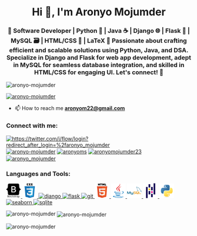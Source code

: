 <h1 align="center">Hi 👋, I'm Aronyo Mojumder</h1>
<h3 align="center">👋 Software Developer | Python 🐍 | Java ☕ | Django 🌐 | Flask 🌿 | MySQL 🗃️ | HTML/CSS 🎨 | LaTeX 📝 Passionate about crafting efficient and scalable solutions using Python, Java, and DSA. Specialize in Django and Flask for web app development, adept in MySQL for seamless database integration, and skilled in HTML/CSS for engaging UI. Let's connect! 🚀</h3>

<p align="left"> <img src="https://komarev.com/ghpvc/?username=aronyo-mojumder&label=Profile%20views&color=0e75b6&style=flat" alt="aronyo-mojumder" /> </p>

<p align="left"> <a href="https://github.com/ryo-ma/github-profile-trophy"><img src="https://github-profile-trophy.vercel.app/?username=aronyo-mojumder" alt="aronyo-mojumder" /></a> </p>



- 📫 How to reach me **aronyom22@gmail.com**

<h3 align="left">Connect with me:</h3>
<p align="left">
<a href="https://twitter.com/https://twitter.com/i/flow/login?redirect_after_login=%2faronyo_mojumder" target="blank"><img align="center" src="https://raw.githubusercontent.com/rahuldkjain/github-profile-readme-generator/master/src/images/icons/Social/twitter.svg" alt="https://twitter.com/i/flow/login?redirect_after_login=%2faronyo_mojumder" height="30" width="40" /></a>
<a href="https://linkedin.com/in/aronyo-mojumder" target="blank"><img align="center" src="https://raw.githubusercontent.com/rahuldkjain/github-profile-readme-generator/master/src/images/icons/Social/linked-in-alt.svg" alt="aronyo-mojumder" height="30" width="40" /></a>
<a href="https://kaggle.com/aronyoms" target="blank"><img align="center" src="https://raw.githubusercontent.com/rahuldkjain/github-profile-readme-generator/master/src/images/icons/Social/kaggle.svg" alt="aronyoms" height="30" width="40" /></a>
<a href="https://fb.com/aronyomojumder23" target="blank"><img align="center" src="https://raw.githubusercontent.com/rahuldkjain/github-profile-readme-generator/master/src/images/icons/Social/facebook.svg" alt="aronyomojumder23" height="30" width="40" /></a>
<a href="https://instagram.com/aronyo_mojumder" target="blank"><img align="center" src="https://raw.githubusercontent.com/rahuldkjain/github-profile-readme-generator/master/src/images/icons/Social/instagram.svg" alt="aronyo_mojumder" height="30" width="40" /></a>
</p>

<h3 align="left">Languages and Tools:</h3>
<p align="left"> <a href="https://getbootstrap.com" target="_blank" rel="noreferrer"> <img src="https://raw.githubusercontent.com/devicons/devicon/master/icons/bootstrap/bootstrap-plain-wordmark.svg" alt="bootstrap" width="40" height="40"/> </a> <a href="https://www.w3schools.com/css/" target="_blank" rel="noreferrer"> <img src="https://raw.githubusercontent.com/devicons/devicon/master/icons/css3/css3-original-wordmark.svg" alt="css3" width="40" height="40"/> </a> <a href="https://www.djangoproject.com/" target="_blank" rel="noreferrer"> <img src="https://cdn.worldvectorlogo.com/logos/django.svg" alt="django" width="40" height="40"/> </a> <a href="https://flask.palletsprojects.com/" target="_blank" rel="noreferrer"> <img src="https://www.vectorlogo.zone/logos/pocoo_flask/pocoo_flask-icon.svg" alt="flask" width="40" height="40"/> </a> <a href="https://git-scm.com/" target="_blank" rel="noreferrer"> <img src="https://www.vectorlogo.zone/logos/git-scm/git-scm-icon.svg" alt="git" width="40" height="40"/> </a> <a href="https://www.w3.org/html/" target="_blank" rel="noreferrer"> <img src="https://raw.githubusercontent.com/devicons/devicon/master/icons/html5/html5-original-wordmark.svg" alt="html5" width="40" height="40"/> </a> <a href="https://www.java.com" target="_blank" rel="noreferrer"> <img src="https://raw.githubusercontent.com/devicons/devicon/master/icons/java/java-original.svg" alt="java" width="40" height="40"/> </a> <a href="https://www.mysql.com/" target="_blank" rel="noreferrer"> <img src="https://raw.githubusercontent.com/devicons/devicon/master/icons/mysql/mysql-original-wordmark.svg" alt="mysql" width="40" height="40"/> </a> <a href="https://pandas.pydata.org/" target="_blank" rel="noreferrer"> <img src="https://raw.githubusercontent.com/devicons/devicon/2ae2a900d2f041da66e950e4d48052658d850630/icons/pandas/pandas-original.svg" alt="pandas" width="40" height="40"/> </a> <a href="https://www.python.org" target="_blank" rel="noreferrer"> <img src="https://raw.githubusercontent.com/devicons/devicon/master/icons/python/python-original.svg" alt="python" width="40" height="40"/> </a> <a href="https://seaborn.pydata.org/" target="_blank" rel="noreferrer"> <img src="https://seaborn.pydata.org/_images/logo-mark-lightbg.svg" alt="seaborn" width="40" height="40"/> </a> <a href="https://www.sqlite.org/" target="_blank" rel="noreferrer"> <img src="https://www.vectorlogo.zone/logos/sqlite/sqlite-icon.svg" alt="sqlite" width="40" height="40"/> </a> </p>

<p><img align="left" src="https://github-readme-stats.vercel.app/api/top-langs?username=aronyo-mojumder&show_icons=true&locale=en&layout=compact" alt="aronyo-mojumder" /></p>

<p>&nbsp;<img align="center" src="https://github-readme-stats.vercel.app/api?username=aronyo-mojumder&show_icons=true&locale=en" alt="aronyo-mojumder" /></p>

<p><img align="center" src="https://github-readme-streak-stats.herokuapp.com/?user=aronyo-mojumder&" alt="aronyo-mojumder" /></p>
